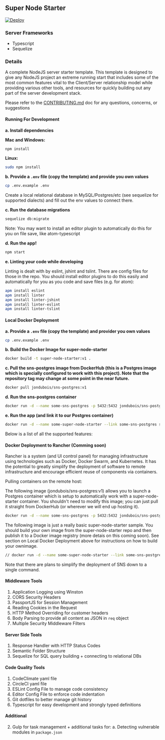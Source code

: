 ## Super Node Starter

[![Deploy](https://www.herokucdn.com/deploy/button.svg)](https://heroku.com/deploy?template=https://github.com/gigster-eng/super-node-starter)

### Server Frameworks

- Typescript
- Sequelize

### Details

A complete NodeJS server starter template. This template is designed to give any NodeJS project an extreme running start that includes some of the most common features vital to the Client/Server relationship model while providing various other tools, and resources for quickly building out any part of the server development stack.

Please refer to the [CONTRIBUTING.md](https://github.com/gigster-eng/super-node-starter/blob/master/CONTRIBUTING.md) doc for any questions, concerns, or suggestions

#### Running For Development

**a. Install dependencies**

**Mac and Windows:**

```sh
npm install
```

**Linux:**

```sh
sudo npm install
```

**b. Provide a `.env` file (copy the template) and provide you own values**

```sh
cp .env.example .env
```

Create a local relational database in MySQL/Postgres/etc (see sequelize for supported dialects) and fill out the env values to connect there.

**c. Run the database migrations**

```sh
sequelize db:migrate
```

Note: You may want to install an editor plugin to automatically do this for you on file save, like atom-typescript

**d. Run the app!**

```sh
npm start
```

**e. Linting your code while developing**

Linting is dealt with by eslint, jshint and tslint. There are config files for those in the repo. You should install editor plugins to do this easily and automatically for you as you code and save files (e.g. for atom):

```sh
apm install eslint
apm install linter
apm install linter-jshint
apm install linter-eslint
apm install linter-tslint
```

#### Local Docker Deployment

**a. Provide a `.env` file (copy the template) and provider you own values**

```sh
cp .env.example .env
```

**b. Build the Docker Image for super-node-starter**

```sh
docker build -t super-node-starter:v1 .
```

**c. Pull the sns-postgres image from DockerHub (this is a Postgres image which is specially configured to work with this project).
Note that the repository tag may change at some point in the near future.**

```sh
docker pull jondubois/sns-postgres:v1
```

**d. Run the sns-postgres container**

```sh
docker run -d --name some-sns-postgres -p 5432:5432 jondubois/sns-postgres:v1
```

**e. Run the app (and link it to our Postgres container)**

```sh
docker run -d --name some-super-node-starter --link some-sns-postgres super-node-starter:v1
```

Below is a list of all the supported features:

#### Docker Deployment to Rancher (Comming soon)

Rancher is a system (and UI control panel) for managing infrastructure using technologies such as Docker, Docker Swarm, and Kubernetes. It has the potential to greatly simplify the deployment of software to remote infrastructure and encourage efficient reuse of components via containers.

Pulling containers on the remote host:

The following image (jondubois/sns-postgres:v1) allows you to launch a Postgres container which is setup to automatically work with a super-node-starter container.
You shouldn't need to modify this image; you can just pull it straight from DockerHub (or wherever we will end up hosting it).

```sh
docker run -d --name some-sns-postgres -p 5432:5432 jondubois/sns-postgres:v1
```

The following image is just a really basic super-node-starter sample. You should build your own image from the super-node-starter repo and then
publish it to a Docker image registry (more detais on this coming soon). See section on Local Docker Deployment above for instructions on how
to build your ownimage.

```sh
// docker run -d --name some-super-node-starter --link some-sns-postgres -p 3000:3000 dockerhub-username/super-node-starter:v1
```

Note that there are plans to simplify the deployment of SNS down to a single command.

#### Middleware Tools
1. Application Logging using Winston
2. CORS Security Headers
3. PassportJS for Session Management
4. Reading Cookies in the Request
5. HTTP Method Overriding for customer headers
6. Body Parsing to provide all content as JSON in `req` object
7. Multiple Security Middleware Filters

#### Server Side Tools
1. Response Handler with HTTP Status Codes
2. Semantic Folder Structure
3. Sequelize for SQL query building + connecting to relational DBs

#### Code Quality Tools
1. CodeClimate yaml file
2. CircleCI yaml file
3. ESLint Config File to manage code consistency
4. Editor Config File to enforce code indentation
5. Git dotfiles to better manage git history
6. Typescript for easy development and strongly typed definitions

#### Additional
2. Gulp for task management + additional tasks for:
	a. Detecting vulnerable modules in `package.json`
